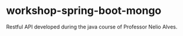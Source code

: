# workshop-spring-boot-mongo

Restful API developed during the java course of Professor Nelio Alves.
